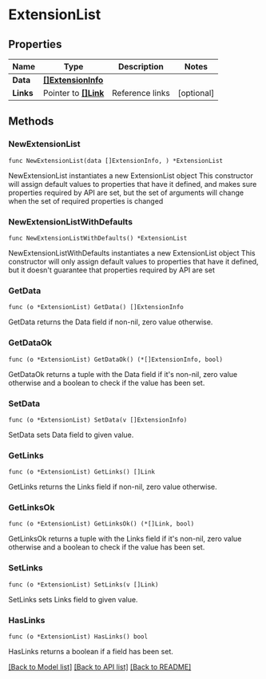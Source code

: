# ExtensionList

## Properties

Name | Type | Description | Notes
------------ | ------------- | ------------- | -------------
**Data** | [**[]ExtensionInfo**](ExtensionInfo.md) |  | 
**Links** | Pointer to [**[]Link**](Link.md) | Reference links | [optional] 

## Methods

### NewExtensionList

`func NewExtensionList(data []ExtensionInfo, ) *ExtensionList`

NewExtensionList instantiates a new ExtensionList object
This constructor will assign default values to properties that have it defined,
and makes sure properties required by API are set, but the set of arguments
will change when the set of required properties is changed

### NewExtensionListWithDefaults

`func NewExtensionListWithDefaults() *ExtensionList`

NewExtensionListWithDefaults instantiates a new ExtensionList object
This constructor will only assign default values to properties that have it defined,
but it doesn't guarantee that properties required by API are set

### GetData

`func (o *ExtensionList) GetData() []ExtensionInfo`

GetData returns the Data field if non-nil, zero value otherwise.

### GetDataOk

`func (o *ExtensionList) GetDataOk() (*[]ExtensionInfo, bool)`

GetDataOk returns a tuple with the Data field if it's non-nil, zero value otherwise
and a boolean to check if the value has been set.

### SetData

`func (o *ExtensionList) SetData(v []ExtensionInfo)`

SetData sets Data field to given value.


### GetLinks

`func (o *ExtensionList) GetLinks() []Link`

GetLinks returns the Links field if non-nil, zero value otherwise.

### GetLinksOk

`func (o *ExtensionList) GetLinksOk() (*[]Link, bool)`

GetLinksOk returns a tuple with the Links field if it's non-nil, zero value otherwise
and a boolean to check if the value has been set.

### SetLinks

`func (o *ExtensionList) SetLinks(v []Link)`

SetLinks sets Links field to given value.

### HasLinks

`func (o *ExtensionList) HasLinks() bool`

HasLinks returns a boolean if a field has been set.


[[Back to Model list]](../README.md#documentation-for-models) [[Back to API list]](../README.md#documentation-for-api-endpoints) [[Back to README]](../README.md)


